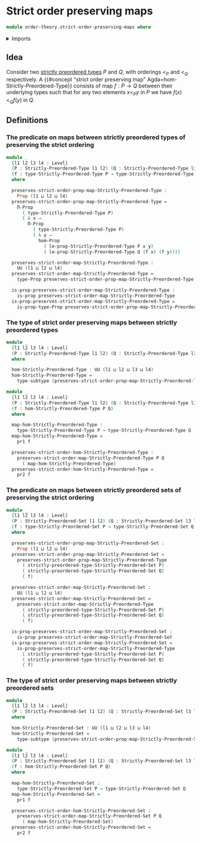 # Strict order preserving maps

```agda
module order-theory.strict-order-preserving-maps where
```

<details><summary>Imports</summary>

```agda
open import foundation.binary-relations
open import foundation.dependent-pair-types
open import foundation.propositions
open import foundation.subtypes
open import foundation.universe-levels

open import order-theory.strictly-preordered-sets
open import order-theory.strictly-preordered-types
```

</details>

## Idea

Consider two
[strictly preordered types](order-theory.strictly-preordered-types.md) $P$ and
$Q$, with orderings $<_P$ and $<_Q$ respectively. A
{{#concept "strict order preserving map" Agda=hom-Strictly-Preordered-Type}}
consists of map $f : P → Q$ between their underlying types such that for any two
elements $x<_P y$ in $P$ we have $f(x)<_Q f(y)$ in $Q$.

## Definitions

### The predicate on maps between strictly preordered types of preserving the strict ordering

```agda
module _
  {l1 l2 l3 l4 : Level}
  (P : Strictly-Preordered-Type l1 l2) (Q : Strictly-Preordered-Type l3 l4)
  (f : type-Strictly-Preordered-Type P → type-Strictly-Preordered-Type Q)
  where

  preserves-strict-order-prop-map-Strictly-Preordered-Type :
    Prop (l1 ⊔ l2 ⊔ l4)
  preserves-strict-order-prop-map-Strictly-Preordered-Type =
    Π-Prop
      ( type-Strictly-Preordered-Type P)
      ( λ x →
        Π-Prop
          ( type-Strictly-Preordered-Type P)
          ( λ y →
            hom-Prop
              ( le-prop-Strictly-Preordered-Type P x y)
              ( le-prop-Strictly-Preordered-Type Q (f x) (f y))))

  preserves-strict-order-map-Strictly-Preordered-Type :
    UU (l1 ⊔ l2 ⊔ l4)
  preserves-strict-order-map-Strictly-Preordered-Type =
    type-Prop preserves-strict-order-prop-map-Strictly-Preordered-Type

  is-prop-preserves-strict-order-map-Strictly-Preordered-Type :
    is-prop preserves-strict-order-map-Strictly-Preordered-Type
  is-prop-preserves-strict-order-map-Strictly-Preordered-Type =
    is-prop-type-Prop preserves-strict-order-prop-map-Strictly-Preordered-Type
```

### The type of strict order preserving maps between strictly preordered types

```agda
module _
  {l1 l2 l3 l4 : Level}
  (P : Strictly-Preordered-Type l1 l2) (Q : Strictly-Preordered-Type l3 l4)
  where

  hom-Strictly-Preordered-Type : UU (l1 ⊔ l2 ⊔ l3 ⊔ l4)
  hom-Strictly-Preordered-Type =
    type-subtype (preserves-strict-order-prop-map-Strictly-Preordered-Type P Q)

module _
  {l1 l2 l3 l4 : Level}
  (P : Strictly-Preordered-Type l1 l2) (Q : Strictly-Preordered-Type l3 l4)
  (f : hom-Strictly-Preordered-Type P Q)
  where

  map-hom-Strictly-Preordered-Type :
    type-Strictly-Preordered-Type P → type-Strictly-Preordered-Type Q
  map-hom-Strictly-Preordered-Type =
    pr1 f

  preserves-strict-order-hom-Strictly-Preordered-Type :
    preserves-strict-order-map-Strictly-Preordered-Type P Q
      ( map-hom-Strictly-Preordered-Type)
  preserves-strict-order-hom-Strictly-Preordered-Type =
    pr2 f
```

### The predicate on maps between strictly preordered sets of preserving the strict ordering

```agda
module _
  {l1 l2 l3 l4 : Level}
  (P : Strictly-Preordered-Set l1 l2) (Q : Strictly-Preordered-Set l3 l4)
  (f : type-Strictly-Preordered-Set P → type-Strictly-Preordered-Set Q)
  where

  preserves-strict-order-prop-map-Strictly-Preordered-Set :
    Prop (l1 ⊔ l2 ⊔ l4)
  preserves-strict-order-prop-map-Strictly-Preordered-Set =
    preserves-strict-order-prop-map-Strictly-Preordered-Type
      ( strictly-preordered-type-Strictly-Preordered-Set P)
      ( strictly-preordered-type-Strictly-Preordered-Set Q)
      ( f)

  preserves-strict-order-map-Strictly-Preordered-Set :
    UU (l1 ⊔ l2 ⊔ l4)
  preserves-strict-order-map-Strictly-Preordered-Set =
    preserves-strict-order-map-Strictly-Preordered-Type
      ( strictly-preordered-type-Strictly-Preordered-Set P)
      ( strictly-preordered-type-Strictly-Preordered-Set Q)
      ( f)

  is-prop-preserves-strict-order-map-Strictly-Preordered-Set :
    is-prop preserves-strict-order-map-Strictly-Preordered-Set
  is-prop-preserves-strict-order-map-Strictly-Preordered-Set =
    is-prop-preserves-strict-order-map-Strictly-Preordered-Type
      ( strictly-preordered-type-Strictly-Preordered-Set P)
      ( strictly-preordered-type-Strictly-Preordered-Set Q)
      ( f)
```

### The type of strict order preserving maps between strictly preordered sets

```agda
module _
  {l1 l2 l3 l4 : Level}
  (P : Strictly-Preordered-Set l1 l2) (Q : Strictly-Preordered-Set l3 l4)
  where

  hom-Strictly-Preordered-Set : UU (l1 ⊔ l2 ⊔ l3 ⊔ l4)
  hom-Strictly-Preordered-Set =
    type-subtype (preserves-strict-order-prop-map-Strictly-Preordered-Set P Q)

module _
  {l1 l2 l3 l4 : Level}
  (P : Strictly-Preordered-Set l1 l2) (Q : Strictly-Preordered-Set l3 l4)
  (f : hom-Strictly-Preordered-Set P Q)
  where

  map-hom-Strictly-Preordered-Set :
    type-Strictly-Preordered-Set P → type-Strictly-Preordered-Set Q
  map-hom-Strictly-Preordered-Set =
    pr1 f

  preserves-strict-order-hom-Strictly-Preordered-Set :
    preserves-strict-order-map-Strictly-Preordered-Set P Q
      ( map-hom-Strictly-Preordered-Set)
  preserves-strict-order-hom-Strictly-Preordered-Set =
    pr2 f
```
